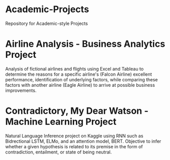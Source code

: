 # Academic-Projects
Repository for Academic-style Projects

# Airline Analysis - Business Analytics Project
Analysis of fictional airlines and flights using Excel and Tableau to determine the reasons for a specific airline's (Falcon Airline) excellent performance, 
identification of underlying factors, while comparing these factors with another airline (Eagle Airline) to arrive at possible business improvements.

# Contradictory, My Dear Watson - Machine Learning Project
Natural Language Inference project on Kaggle using RNN such as Bidrectional LSTM, ELMo, and an attention model, BERT.
Objective to infer whether a given hypothesis is related to its premise in the form of contradiction, entailment, or state of being neutral.
